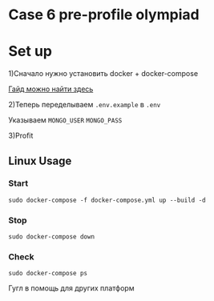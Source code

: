 # Case 6 pre-profile olympiad
# Set up
1)Сначало нужно установить docker + docker-compose

[Гайд можно найти здесь](https://docs.docker.com/compose/install/)

2)Теперь переделываем `.env.example` в `.env`

Указываем `MONGO_USER` `MONGO_PASS`

3)Profit
## Linux Usage
### Start
```
sudo docker-compose -f docker-compose.yml up --build -d
```
### Stop
```
sudo docker-compose down
```
### Check
```
sudo docker-compose ps
```
Гугл в помощь для других платформ